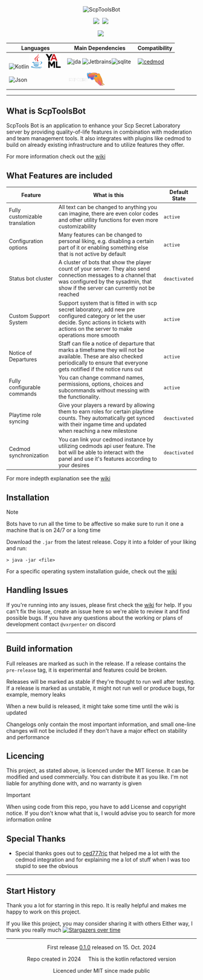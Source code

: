 <div align="center">
  <img src="https://github.com/user-attachments/assets/686226b2-a520-47cc-876e-73fd35f50a06" height="240" width="200" alt="ScpToolsBot" title="ScpToolsBot"/>

  <a href="https://github.com/Vxrpenter/SCPToolsBot/releases"><img src="https://img.shields.io/github/v/release/Vxrpenter/SCPToolsBot?include_prereleases&logo=github&logoColor=%2300DC82&labelColor=333834&sort=date&display_name=tag&style=for-the-badge&label=LATEST%20RELEASE&color=white"/></a>&nbsp;
  <img src="https://img.shields.io/github/downloads/Vxrpenter/SCPToolsBot/total?style=for-the-badge&logo=gitbook&label=Downloads&labelColor=333834&logoColor=%2300DC82&color=white"/>&nbsp;
  
  <a href="https://github.com/Vxrpenter/SCPToolsBot/blob/master/LICENSE"><img src="https://img.shields.io/github/license/Vxrpenter/SCPToolsBot?style=for-the-badge&logo=amazoniam&logoColor=%2300DC82&label=Licenced%20Under&labelColor=333834&color=white"/></a>&nbsp;
  
  | Languages                                                                                                                                                                                                                                                                                                                                                                                                                                        | Main Dependencies                                                                                                                                                                                                                                                                                                                                                                                                                                                                    | Compatibility                                                                                                                                                    |
  |--------------------------------------------------------------------------------------------------------------------------------------------------------------------------------------------------------------------------------------------------------------------------------------------------------------------------------------------------------------------------------------------------------------------------------------------------|--------------------------------------------------------------------------------------------------------------------------------------------------------------------------------------------------------------------------------------------------------------------------------------------------------------------------------------------------------------------------------------------------------------------------------------------------------------------------------------|------------------------------------------------------------------------------------------------------------------------------------------------------------------|
  | <img src="https://cdn.jsdelivr.net/gh/devicons/devicon@latest/icons/kotlin/kotlin-original.svg" title="Kotlin" alt="Kotlin" width="40" height="40"/><img src="https://github.com/devicons/devicon/blob/master/icons/java/java-original.svg" title="Java" alt="Java" width="40" height="40"/>&nbsp;<img src="https://github.com/devicons/devicon/blob/master/icons/yaml/yaml-original.svg" title="yaml" alt="yaml" width="40" height="40"/>&nbsp; | <img src="https://raw.githubusercontent.com/discord-jda/JDA/refs/heads/assets/assets/readme/logo.png" title="jda" alt="jda" width="40" height="40"/>&nbsp;<img src="https://cdn.jsdelivr.net/gh/devicons/devicon@latest/icons/jetbrains/jetbrains-original.svg" alt="Jetbrains" title="Jetbrains" width="40" height="40"/><img src="https://cdn.jsdelivr.net/gh/devicons/devicon@latest/icons/sqlite/sqlite-original.svg" title="sqlite" alt="sqlite" width="50" height="50"/>&nbsp; | <a href="https://cedmod.nl/"><img src="https://avatars.githubusercontent.com/u/64701232?s=48&v=4" title="cedmod" alt="cedmod" width="50" height="50"/></a>&nbsp; |
  | <img src="https://cdn.jsdelivr.net/gh/devicons/devicon@latest/icons/json/json-plain.svg" title="Json" alt="Json" width="40" height="40"/>                                                                                                                                                                                                                                                                                                        | <img src="https://raw.githubusercontent.com/JetBrains/Exposed/refs/heads/main/docs/logo-dark.png" title="Exposed" alt="Exposed" width="100" height="40"/>&nbsp;                                                                                                                                                                                                                                                                                                                      |                                                                                                                                                                  |
</div>

---

## What is ScpToolsBot
ScpTools Bot is an application
to enhance your Scp Secret Laboratory server
by providing quality-of-life features in combination with moderation and team management tools.
It also integrates with plugins like cedmod
to build on already existing infrastructure and to utilize features they offer.

For more information check out the [wiki](https://github.com/Vxrpenter/SCPToolsBot/wiki)

## What Features are included

| Feature                        | What is this                                                                                                                                                                                           | Default State |
|--------------------------------|--------------------------------------------------------------------------------------------------------------------------------------------------------------------------------------------------------|---------------|
| Fully customizable translation | All text can be changed to anything you can imagine, there are even color codes and other utility functions for even more customizability                                                              | `active`      |
| Configuration options          | Many features can be changed to personal liking, e.g. disabling a certain part of it or enabling something else that is not active by default                                                          | `active`      |
| Status bot cluster             | A cluster of bots that show the player count of your server. They also send connection messages to a channel that was configured by the sysadmin, that show if the server can currently not be reached | `deactivated` |
| Custom Support System          | Support system that is fitted in with scp secret laboratory, add new pre configured category or let the user decide. Sync actions in tickets with actions on the server to make operations more smooth | `active`      |
| Notice of Departures           | Staff can file a notice of departure that marks a timeframe they will not be available. These are also checked periodically to ensure that everyone gets notified if the notice runs out               | `active`      |
| Fully configurable commands    | You can change command names, permissions, options, choices and subcommands without messing with the functionality.                                                                                    | `active`      |
| Playtime role syncing          | Give your players a reward by allowing them to earn roles for certain playtime counts. They automatically get synced with their ingame time and updated when reaching a new milestone                  | `deactivated` |
| Cedmod synchronization         | You can link your cedmod instance by utilizing cedmods api user feature. The bot will be able to interact with the panel and use it's features according to your desires                               | `deactivated` |

For more indepth explanation see the [wiki](https://github.com/Vxrpenter/SCPToolsBot/wiki/Feature-Overview)

## Installation
> [!NOTE]
> Bots have to run all the time to be affective so make sure to run it one a machine that is on 24/7 or a long time

Download the `.jar` from the latest release. Copy it into a folder of your liking and run:
```console
> java -jar <file>
```

For a specific operating system installation guide, check out the [wiki](https://github.com/Vxrpenter/SCPToolsBot/wiki/Installation)

## Handling Issues
If you're running into any issues,
please first check the [wiki](https://github.com/Vxrpenter/SCPToolsBot/wiki/Issue-Handling) for help.
If you can't fix the issue, create an issue here so we're able to review it and find possible bugs. If you have any questions about the working or plans of development contact `@vxrpenter` on discord

---

## Build information
Full releases are marked as such in the release.
If a release contains the `pre-release` tag, it is experimental and features could be broken.

Releases will be marked as stable if they're thought to run well after testing.
If a release is marked as unstable, it might not run well or produce bugs, for example, memory leaks

When a new build is released, it might take some time until the wiki is updated

Changelogs only contain the most important information,
and small one-line changes will not be included if they don't have a major effect on stability and performance

## Licencing
This project, as stated above, is licenced under the MIT license.
It can be modified and used commercially.
You can distribute it as you like.
I'm not liable for anything done with, and no warranty is given

> [!IMPORTANT]
> When using code from this repo, you have to add License and copyright notice.
> If you don't know what that is, I would advise you to search for more information online

## Special Thanks
- Special thanks goes out to [ced777ric](https://github.com/ced777ric) that helped me a lot with the cedmod integration and for explaining me a lot of stuff when I was too stupid to see the obvious

---

## Start History
Thank you a lot for starring in this repo. It is really helpful and makes me happy to work on this project. 

If you like this project, you may consider sharing it with others Either way, I thank you really much
[![Stargazers over time](https://starchart.cc/Vxrpenter/SCPToolsBot.svg?variant=adaptive)](https://starchart.cc/Vxrpenter/SCPToolsBot)

---

<div align="center">
  First release <a href="https://github.com/Vxrpenter/SCPToolsBot/releases/tag/v.0.1.0">0.1.0</a> released on 15. Oct. 2024

  Repo created in 2024 ‎ ‎ ‎ ‎ This is the kotlin refactored version

  Licenced under MIT since made public
</div>
